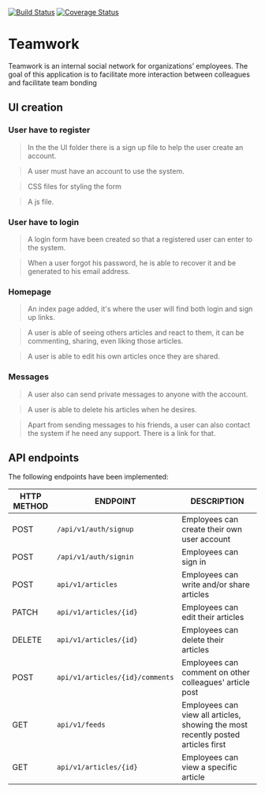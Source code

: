 [![Build Status](https://travis-ci.org/Chriss50/Teamwork.svg?branch=develop)](https://travis-ci.org/Chriss50/Teamwork)
[![Coverage Status](https://coveralls.io/repos/github/Chriss50/Teamwork/badge.svg?branch=develop)](https://coveralls.io/github/Chriss50/Teamwork?branch=develop)

# Teamwork
Teamwork is an internal social network for organizations’ employees. The goal of this application is to facilitate more interaction between colleagues and facilitate team bonding

## UI creation

### User have to register
> In the the UI folder there is a sign up file to help the user create an account.

> A user must have an account to use the system.

> CSS files for styling the form

> A js file.

### User have to login

> A login form have been created so that a registered user can enter to the system.

> When a user forgot his password, he is able to recover it and be generated to his email address.
### Homepage

> An index page added, it's where the user will find both login and sign up links.

> A user is able of seeing others articles and react to them, it can be commenting, sharing, even liking those articles.

> A user is able to edit his own articles once they are shared.

### Messages
> A user also can send private messages to anyone with the account.

> A user is able to delete his articles when he desires.

> Apart from sending messages to his friends, a user can also contact the system if he need any support. There is a link for that.

## API endpoints

The following endpoints have been implemented:

HTTP METHOD | ENDPOINT | DESCRIPTION
------------|---------------|-----------------------------------------
POST | `/api/v1/auth/signup`  | Employees can create their own user account
POST | `/api/v1/auth/signin`  | Employees can sign in
POST | `api/v1/articles` | Employees can write and/or share articles
PATCH | `api/v1/articles/{id}`| Employees can edit their articles
DELETE | `api/v1/articles/{id}`| Employees can delete their articles
POST | `api/v1/articles/{id}/comments`| Employees can comment on other colleagues' article post
GET | `api/v1/feeds`| Employees can view all articles, showing the most recently posted articles first
GET | `api/v1/articles/{id}`|  Employees can view a specific article
